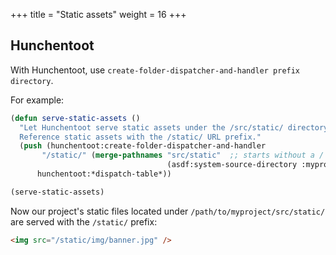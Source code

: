 +++
title = "Static assets"
weight = 16
+++


## Hunchentoot

With Hunchentoot, use `create-folder-dispatcher-and-handler prefix directory`.

For example:

~~~lisp
(defun serve-static-assets ()
  "Let Hunchentoot serve static assets under the /src/static/ directory of your :myproject system.
  Reference static assets with the /static/ URL prefix."
  (push (hunchentoot:create-folder-dispatcher-and-handler
       "/static/" (merge-pathnames "src/static"  ;; starts without a /
                                   (asdf:system-source-directory :myproject))) ;; <- myproject
      hunchentoot:*dispatch-table*))

(serve-static-assets)
~~~

Now our project's static files located under
`/path/to/myproject/src/static/` are served with the `/static/` prefix:

```html
<img src="/static/img/banner.jpg" />
```
